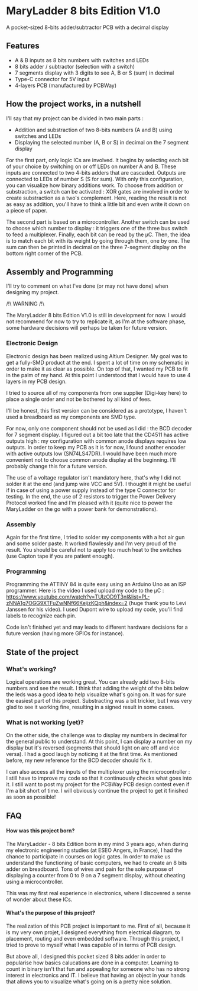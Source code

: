 
# MaryLadder 8 bits Edition V1.0

A pocket-sized 8-bits adder/subtractor PCB with a decimal display


## Features

- A & B inputs as 8 bits numbers with switches and LEDs
- 8 bits adder / subtractor (selection with a switch)
- 7 segments display with 3 digits to see A, B or S (sum) in decimal
- Type-C connector for 5V input
- 4-layers PCB (manufactured by PCBWay)


## How the project works, in a nutshell

I'll say that my project can be divided in two main parts :

* Addition and substraction of two 8-bits numbers (A and B) using switches and LEDs
* Displaying the selected number (A, B or S) in decimal on the 7 segment display 

For the first part, only logic ICs are involved. It begins by selecting each bit of your choice
by switching on or off LEDs on number A and B. These inputs are connected to two 4-bits adders that
are cascaded. Outputs are connected to LEDs of number S (S for sum). With only this configuration,
you can visualize how binary additions work. To choose from addition or substraction, a switch can be activated :
XOR gates are involved in order to create substraction as a two's complement. Here, reading the result is not as easy
as addition, you'll have to think a little bit and even write it down on a piece of paper.

The second part is based on a microcontroller. Another switch can be used to choose which number to display : it triggers
one of the three bus switch to feed a multiplexer. Finally, each bit can be read by the µC. Then, the idea is to match each bit 
with its weight by going through them, one by one. The sum can then be printed in decimal on the three 7-segment display on the bottom
right corner of the PCB. 
## Assembly and Programming
I'll try to comment on what I've done (or may not have done)
when designing my project.  

/!\ WARNING /!\\

The MaryLadder 8 bits Edition V1.0 is still in development for now. I would not recommend
for now to try to replicate it, as I'm at the software phase, some hardware decisions will perhaps
be taken for future version. 

### Electronic Design
    
Electronic design has been realized using Altium Designer.
My goal was to get a fully-SMD product at the end. I spent a lot of
time on my schematic in order to make it as clear as possible. On top of that,
I wanted my PCB to fit in the palm of my hand. At this point I understood that
I would have to use 4 layers in my PCB design.  

I tried to source all of my components from one supplier (Digi-key here)
to place a single order and not be bothered by all kind of fees.

I'll be honest, this first version can be considered as a prototype, I haven't used a breadboard
as my components are SMD type.

For now, only one component should not be used as I did : the BCD decoder for 7 segment display.
I figured out a bit too late that the CD4511 has active outputs high : my configuration with common anode displays
requires low outputs. In order to keep my PCB as it is for now, I found another encoder with active outputs low (SN74LS47DR).
I would have been much more convenient not to choose common anode display at the beginning. I'll probably change this for a future
version.

The use of a voltage regulator isn't mandatory here, that's why I did not solder it at the end (and jump wire VCC and 5V).
I thought it might be useful if in case of using a power supply instead of the type C connector for testing.
In the end, the use of 2 resistors to trigger the Power Delivery Protocol worked fine and I'm pleased with it (quite nice to
power the MaryLadder on the go with a power bank for demonstrations).

### Assembly

Again for the first time, I tried to solder my components with a hot air gun and some solder paste.
It worked flawlessly and I'm very proud of the result. You should be careful not to apply too much heat
to the switches (use Capton tape if you are patient enough). 

### Programming

Programming the ATTINY 84 is quite easy using an Arduino Uno as an ISP programmer.
Here is the video I used upload my code to the µC : https://www.youtube.com/watch?v=TUlzOD9T3nI&list=PL-zNNA1g7OGG9XTFuZwNNf66KeijzKQph&index=2
(huge thank you to Levi Janssen for his video). I used Dupont wire to upload my code, you'll find
labels to recognize each pin.

Code isn't finished yet and may leads to different hardware decisions for a future version (having more GPIOs for instance).
## State of the project

### What's working?
Logical operations are working great. You can already add two 8-bits numbers and see
the result. I think that adding the weight of the bits below the leds was a good idea to
help visualize what's going on. It was for sure the easiest part of this project. Substracting
was a bit trickier, but I was very glad to see it working fine, resulting in a signed result in some cases.


### What is not working (yet)?
On the other side, the challenge was to display my numbers in decimal for the general public to understand.
At this point, I can display a number on my display but it's reversed (segments that should light on are off and vice versa).
I had a good laugh by noticing it at the first time. As mentioned before, my new reference for the BCD decoder should fix it.

I can also access all the inputs of the multiplexer using the microcontroller : I still have to improve my code 
so that it continuously checks what goes into it. I still want to post my project for the PCBWay PCB design contest even if 
I'm a bit short of time. I will obviously continue the project to get it finished as soon as possible!
## FAQ

####  How was this project born?

The MaryLadder - 8 bits Edition born in my mind 3 years ago,
when during my electronic engineering studies (at ESEO Angers, in France), 
I had the chance to participate in courses on logic gates. In order to 
make us understand the functioning of basic computers, we had to create
an 8 bits adder on breadboard. Tons of wires and pain for the sole purpose
of displaying a counter from 0 to 9 on a 7 segment display, without cheating
using a microcontroller.

This was my first real experience in electronics, where I discovered a sense of
wonder about these ICs.   

#### What's the purpose of this project?

The realization of this PCB project is important to me.
First of all, because it is my very own projet, I designed everything from electrical
diagram, to placement, routing and even embedded software.
Through this project, I tried to prove to myself what I was capable of in terms
of PCB design.

But above all, I designed this pocket sized 8 bits adder in order to popularise
how basics calucations are done in a computer. Learning to count in binary isn't
that fun and appealing for someone who has no strong interest in electronics and
IT. I believe that having an object in your hands that allows you to visualize what's
going on is a pretty nice solution. 


